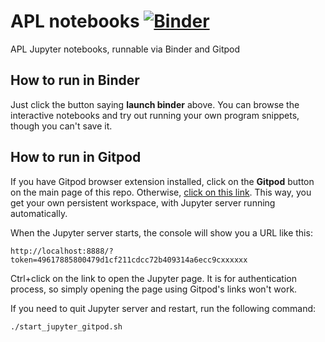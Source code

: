 # APL notebooks [![Binder](https://mybinder.org/badge_logo.svg)](https://mybinder.org/v2/gh/Bubbler-4/apl-notebooks/master)

APL Jupyter notebooks, runnable via Binder and Gitpod

## How to run in Binder

Just click the button saying **launch binder** above.
You can browse the interactive notebooks and try out running your own program snippets, though you can't save it.

## How to run in Gitpod

If you have Gitpod browser extension installed, click on the **Gitpod** button on the main page of this repo.
Otherwise, [click on this link](https://gitpod.io/#https://github.com/Bubbler-4/apl-notebooks).
This way, you get your own persistent workspace, with Jupyter server running automatically.

When the Jupyter server starts, the console will show you a URL like this:

```
http://localhost:8888/?token=49617885800479d1cf211cdcc72b409314a6ecc9cxxxxxx
```

Ctrl+click on the link to open the Jupyter page. It is for authentication process, so simply opening the page using Gitpod's links won't work.

If you need to quit Jupyter server and restart, run the following command:

```
./start_jupyter_gitpod.sh
```
